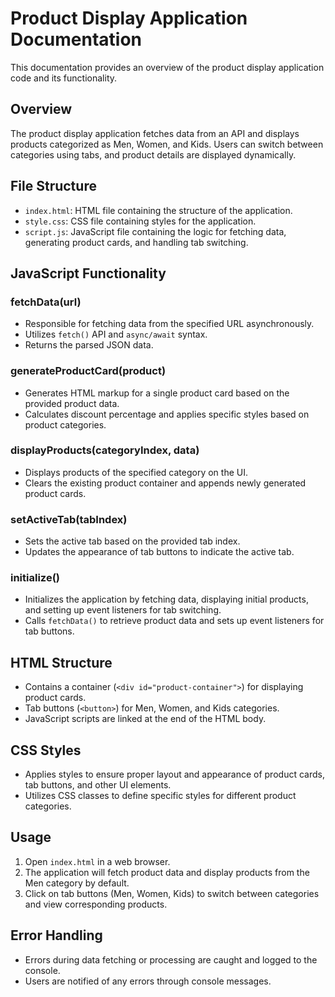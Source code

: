 # Product Display Application Documentation

This documentation provides an overview of the product display application code and its functionality.



## Overview

The product display application fetches data from an API and displays products categorized as Men, Women, and Kids. Users can switch between categories using tabs, and product details are displayed dynamically.

## File Structure

- `index.html`: HTML file containing the structure of the application.
- `style.css`: CSS file containing styles for the application.
- `script.js`: JavaScript file containing the logic for fetching data, generating product cards, and handling tab switching.

## JavaScript Functionality

### fetchData(url)

- Responsible for fetching data from the specified URL asynchronously.
- Utilizes `fetch()` API and `async/await` syntax.
- Returns the parsed JSON data.

### generateProductCard(product)

- Generates HTML markup for a single product card based on the provided product data.
- Calculates discount percentage and applies specific styles based on product categories.

### displayProducts(categoryIndex, data)

- Displays products of the specified category on the UI.
- Clears the existing product container and appends newly generated product cards.

### setActiveTab(tabIndex)

- Sets the active tab based on the provided tab index.
- Updates the appearance of tab buttons to indicate the active tab.

### initialize()

- Initializes the application by fetching data, displaying initial products, and setting up event listeners for tab switching.
- Calls `fetchData()` to retrieve product data and sets up event listeners for tab buttons.

## HTML Structure

- Contains a container (`<div id="product-container">`) for displaying product cards.
- Tab buttons (`<button>`) for Men, Women, and Kids categories.
- JavaScript scripts are linked at the end of the HTML body.

## CSS Styles

- Applies styles to ensure proper layout and appearance of product cards, tab buttons, and other UI elements.
- Utilizes CSS classes to define specific styles for different product categories.

## Usage

1. Open `index.html` in a web browser.
2. The application will fetch product data and display products from the Men category by default.
3. Click on tab buttons (Men, Women, Kids) to switch between categories and view corresponding products.

## Error Handling

- Errors during data fetching or processing are caught and logged to the console.
- Users are notified of any errors through console messages.

